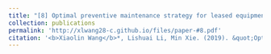 ```yaml
---
title: "[8] Optimal preventive maintenance strategy for leased equipment under successive usage-based contracts"
collection: publications
permalink: 'http://xlwang28-c.github.io/files/paper-#8.pdf'
citation: '<b>Xiaolin Wang</b>*, Lishuai Li, Min Xie. (2019). &quot;Optimal preventive maintenance strategy for leased equipment under successive usage-based contracts.&quot; <i>International Journal of Production Research</i>. 57(18), 5705-5724.'
---
```

